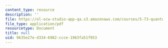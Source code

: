 ```yaml
---
content_type: resource
description: ''
file: https://ol-ocw-studio-app-qa.s3.amazonaws.com/courses/5-73-quantum-mechanics-i-fall-2018/9635e27ed3346982ccce1963fa51f953_MIT5_73F18_Lec24.pdf
file_type: application/pdf
resourcetype: Document
title: null
uid: 9635e27e-d334-6982-ccce-1963fa51f953
---
```

